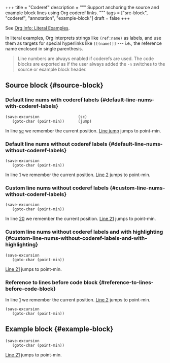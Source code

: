 +++
title = "Coderef"
description = """
  Support anchoring the source and example block lines using Org coderef
  links.
  """
tags = ["src-block", "coderef", "annotation", "example-block"]
draft = false
+++

See [Org Info: Literal Examples](https://orgmode.org/manual/Literal-Examples.html "Emacs Lisp: (info \"(org) Literal Examples\")").

In literal examples, Org interprets strings like `(ref:name)` as
labels, and use them as targets for special hyperlinks like
`[[(name)]]` --- i.e., the reference name enclosed in single
parenthesis.

> Line numbers are always enabled if coderefs are used. The code blocks
> are exported as if the user always added the `-n` switches to the
> source or example block header.


## Source block {#source-block}


### Default line nums with coderef labels {#default-line-nums-with-coderef-labels}

```emacs-lisp { linenos=true, anchorlinenos=true, lineanchors=org-coderef--c1cbed }
(save-excursion                 (sc)
   (goto-char (point-min))      (jump)
```

In line [sc](#org-coderef--c1cbed-1) we remember the current position. [Line jump](#org-coderef--c1cbed-2) jumps to
point-min.


### Default line nums without coderef labels {#default-line-nums-without-coderef-labels}

```emacs-lisp { linenos=true, anchorlinenos=true, lineanchors=org-coderef--ea1413 }
(save-excursion
   (goto-char (point-min))
```

In line [1](#org-coderef--ea1413-1) we remember the current position. [Line 2](#org-coderef--ea1413-2) jumps to
point-min.


### Custom line nums without coderef labels {#custom-line-nums-without-coderef-labels}

```emacs-lisp { linenos=true, linenostart=20, anchorlinenos=true, lineanchors=org-coderef--cc4270 }
(save-excursion
   (goto-char (point-min))
```

In line [20](#org-coderef--cc4270-20) we remember the current position. [Line 21](#org-coderef--cc4270-21) jumps to
point-min.


### Custom line nums without coderef labels and with highlighting {#custom-line-nums-without-coderef-labels-and-with-highlighting}

```emacs-lisp { linenos=true, linenostart=20, hl_lines=["2"], anchorlinenos=true, lineanchors=org-coderef--a1ac71 }
(save-excursion
   (goto-char (point-min))
```

[Line 21](#org-coderef--a1ac71-21) jumps to point-min.


### Reference to lines **before** code block {#reference-to-lines-before-code-block}

In line [1](#org-coderef--4489bc-1) we remember the current position. [Line 2](#org-coderef--4489bc-2) jumps to
point-min.

```emacs-lisp { linenos=true, anchorlinenos=true, lineanchors=org-coderef--4489bc }
(save-excursion
   (goto-char (point-min))
```


## Example block {#example-block}

```text { linenos=true, linenostart=20, anchorlinenos=true, lineanchors=org-coderef--942ea6 }
(save-excursion
   (goto-char (point-min))
```

[Line 21](#org-coderef--942ea6-21) jumps to point-min.
